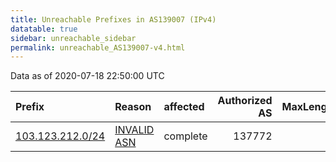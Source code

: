 ```yaml
---
title: Unreachable Prefixes in AS139007 (IPv4)
datatable: true
sidebar: unreachable_sidebar
permalink: unreachable_AS139007-v4.html
---
```


Data as of 2020-07-18 22:50:00 UTC


<div class="datatable-begin"></div>

| Prefix                                                     | Reason                                                                                                   | affected   |   Authorized AS |   MaxLength | Anchor                                       |   unreachable /24s |
|:-----------------------------------------------------------|:---------------------------------------------------------------------------------------------------------|:-----------|----------------:|------------:|:---------------------------------------------|-------------------:|
| [103.123.212.0/24](https://stat.ripe.net/103.123.212.0/24) | [INVALID ASN](https://rpki-validator.ripe.net/announcement-preview?asn=AS139007&prefix=103.123.212.0/24) | complete   |          137772 |           0 | [APNIC](unreachable_APNIC_RPKI_Root-v4.html) |                  1 |

<div class="datatable-end"></div>